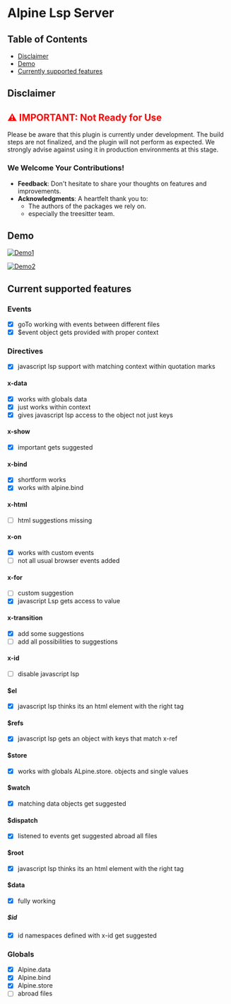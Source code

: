 # Alpine Lsp Server

## Table of Contents
- [Disclaimer](#disclaimer)
- [Demo](#demo)
- [Currently supported features](#current-supported-features)

<h2 id="disclaimer">Disclaimer</h2>

<h2 style="color:red;">⚠️ IMPORTANT: Not Ready for Use</h2>

<p>Please be aware that this plugin is currently under development. The build steps are not finalized, and the plugin will not perform as expected. We strongly advise against using it in production environments at this stage.</p>

### We Welcome Your Contributions!
- **Feedback**: Don't hesitate to share your thoughts on features and improvements.
- **Acknowledgments**: A heartfelt thank you to:
    - The authors of the packages we rely on.
    - especially the treesitter team.
      
## Demo

[![Demo1](https://img.youtube.com/vi/wDNe-oYaTcw/0.jpg)](https://www.youtube.com/watch?v=wDNe-oYaTcw)

[![Demo2](https://img.youtube.com/vi/Q4JhTMb-q2A/0.jpg)](https://www.youtube.com/watch?v=Q4JhTMb-q2A)

## Current supported features

### Events
* [x] goTo working with events between different files
* [x] $event object gets provided with proper context

### Directives

* [x] javascript lsp support with matching context within quotation marks

#### x-data
* [x] works with globals data
* [x] just works within context
* [x] gives javascript lsp access to the object not just keys

#### x-show
* [x] important gets suggested

#### x-bind
* [x] shortform works
* [x] works with alpine.bind

#### x-html
* [ ] html suggestions missing

#### x-on
* [x] works with custom events
* [ ] not all usual browser events added

#### x-for
* [ ] custom suggestion 
* [x] javascript Lsp gets access to value

#### x-transition
* [x] add some suggestions 
* [ ] add all possibilities to suggestions

#### x-id
* [ ] disable javascript lsp

#### $el
* [x] javascript lsp thinks its an html element with the right tag

#### $refs
* [x] javascript lsp gets an object with keys that match x-ref

#### $store 
* [x] works with globals ALpine.store. objects and single values

#### $watch
* [x] matching data objects get suggested

#### $dispatch
* [x] listened to events get suggested abroad all files

#### $root
* [x]  javascript lsp thinks its an html element with the right tag

#### $data
* [x] fully working

##### $id
* [x]  id namespaces defined with x-id get suggested


### Globals
* [x] Alpine.data
* [x] Alpine.bind
* [x] Alpine.store
* [ ] abroad files
